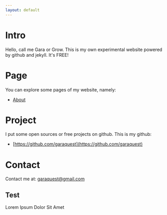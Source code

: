 ```yaml
---
layout: default
---
```


# Intro

Hello, call me Gara or Grow. This is my own experimental website powered by github and jekyll. It's FREE!

# Page

You can explore some pages of my website, namely:
* [About](https://garaquest.github.io/about)

# Project

I put some open sources or free projects on github. This is my github:
 * [https://github.com/garaquest](https://github.com/garaquest)

# Contact

Contact me at: garaquest@gmail.com

## Test

Lorem Ipsum Dolor Sit Amet
